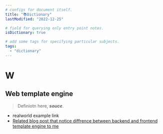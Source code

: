 ```yaml
---
# configs for document itself.
title: "📚Dictionary"
lastModified: "2022-12-25"

# field for querying only entry point notes.
isDictionary: true

# add some tags for specifying particular subjects.
tags:
  - "dictionary"
---
```

# W
## Web template engine
> Definiotn here, __*souce*__.
- realworld example link
- [Related blog post that notice diffrence between backend and frontend template engine to me](https://usefultoknow.tistory.com/entry/%ED%85%9C%ED%94%8C%EB%A6%BF-%EC%97%94%EC%A7%84Template-Engine-%EC%9D%B4%EB%9E%80)

